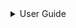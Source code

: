 

<details>

<summary>User Guide</summary>

7.1. [Scalar Math](scalar/README.md)
7.2. [Display (Output)](display/README.md)

7.3. [Vectors](vector/README.md)*

7.4. [Matrices](matrix/README.md)
7.5. [Linear Algebra](linear-algebra/README.md)
7.6. [Tensors (Cartesian)](tensor/README.md)
7.7. [File I/O](file-io/README.md)
7.8. [Debugging Modes](debug/README.md)


</details>

